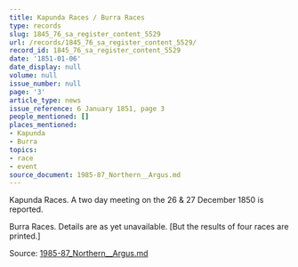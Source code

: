 ```yaml
---
title: Kapunda Races / Burra Races
type: records
slug: 1845_76_sa_register_content_5529
url: /records/1845_76_sa_register_content_5529/
record_id: 1845_76_sa_register_content_5529
date: '1851-01-06'
date_display: null
volume: null
issue_number: null
page: '3'
article_type: news
issue_reference: 6 January 1851, page 3
people_mentioned: []
places_mentioned:
- Kapunda
- Burra
topics:
- race
- event
source_document: 1985-87_Northern__Argus.md
---
```


Kapunda Races.  A two day meeting on the 26 & 27 December 1850 is reported.

Burra Races.  Details are as yet unavailable.  [But the results of four races are printed.]

Source: [1985-87_Northern__Argus.md](/downloads/markdown/1985-87_Northern__Argus.md)
